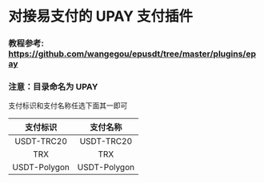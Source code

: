 # 对接易支付的 UPAY 支付插件

### 教程参考: https://github.com/wangegou/epusdt/tree/master/plugins/epay

### 注意：目录命名为 UPAY

支付标识和支付名称任选下面其一即可

|   支付标识   |   支付名称   |
| :----------: | :----------: |
|  USDT-TRC20  |  USDT-TRC20  |
|     TRX      |     TRX      |
| USDT-Polygon | USDT-Polygon |
